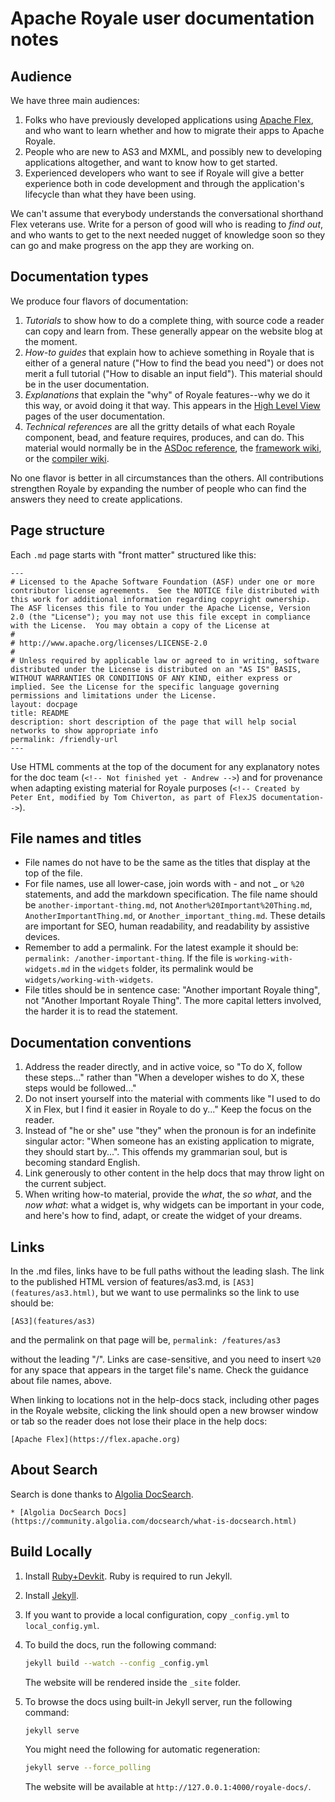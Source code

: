 <!-- Writing conventions proposed by Andrew Wetmore, January 23, 2018 -->
# Apache Royale user documentation notes

## Audience

We have three main audiences:

1. Folks who have previously developed applications using [Apache Flex](https://flex.apache.org), and who want to learn whether and how to migrate their apps to Apache Royale.
2. People who are new to AS3 and MXML, and possibly new to developing applications altogether, and want to know how to get started.
3. Experienced developers who want to see if Royale will give a better experience both in code development and through the application's lifecycle than what they have been using.

We can't assume that everybody understands the conversational shorthand Flex veterans use. Write for a person of good will who is reading to *find out*, and who wants to get to the next needed nugget of knowledge soon so they can go and make progress on the app they are working on.

## Documentation types

We produce four flavors of documentation:

1. *Tutorials* to show how to do a complete thing, with source code a reader can copy and learn from. These generally appear on the website blog at the moment.
2. *How-to guides* that explain how to achieve something in Royale that is either of a general nature ("How to find the bead you need") or does not merit a full tutorial ("How to disable an input field"). This material should be in the user documentation.
3. *Explanations* that explain the "why" of Royale features--why we do it this way, or avoid doing it that way. This appears in the [High Level View](welcome/high-level-view) pages of the user documentation.
4. *Technical references* are all the gritty details of what each Royale component, bead, and feature requires, produces, and can do. This material would normally be in the [ASDoc reference](https://royale.apache.org/asdoc/), the [framework wiki](https://github.com/apache/royale-asjs/wiki), or the [compiler wiki](https://github.com/apache/royale-compiler/wiki).

No one flavor is better in all circumstances than the others. All contributions strengthen Royale by expanding the number of people who can find the answers they need to create applications.

## Page structure

Each `.md` page starts with "front matter" structured like this:

```
---
# Licensed to the Apache Software Foundation (ASF) under one or more contributor license agreements.  See the NOTICE file distributed with this work for additional information regarding copyright ownership. The ASF licenses this file to You under the Apache License, Version 2.0 (the "License"); you may not use this file except in compliance with the License.  You may obtain a copy of the License at
# 
# http://www.apache.org/licenses/LICENSE-2.0
# 
# Unless required by applicable law or agreed to in writing, software distributed under the License is distributed on an "AS IS" BASIS, WITHOUT WARRANTIES OR CONDITIONS OF ANY KIND, either express or implied. See the License for the specific language governing permissions and limitations under the License.
layout: docpage
title: README
description: short description of the page that will help social networks to show appropriate info
permalink: /friendly-url
---

```

Use HTML comments at the top of the document for any explanatory notes for the doc team (```<!-- Not finished yet - Andrew -->```) and for provenance when adapting existing material for Royale purposes (```<!-- Created by Peter Ent, modified by Tom Chiverton, as part of FlexJS documentation-->```).

## File names and titles

* File names do not have to be the same as the titles that display at the top of the file.
* For file names, use all lower-case, join words with - and not _ or `%20` statements, and add the markdown specification. The file name should be `another-important-thing.md`, not `Another%20Important%20Thing.md`, `AnotherImportantThing.md`, or `Another_important_thing.md`. These details are important for SEO, human readability, and readability by assistive devices.
* Remember to add a permalink. For the latest example it should be: `permalink: /another-important-thing`. If the file is `working-with-widgets.md` in the `widgets` folder, its permalink would be `widgets/working-with-widgets`.
* File titles should be in sentence case: "Another important Royale thing", not "Another Important Royale Thing". The more capital letters involved, the harder it is to read the statement.

## Documentation conventions

1. Address the reader directly, and in active voice, so "To do X, follow these steps..." rather than "When a developer wishes to do X, these steps would be followed..."
2. Do not insert yourself into the material with comments like "I used to do X in Flex, but I find it easier in Royale to do y..." Keep the focus on the reader.
3. Instead of "he or she" use "they" when the pronoun is for an indefinite singular actor: "When someone has an existing application to migrate, they should start by...". This offends my grammarian soul, but is becoming standard English.
4. Link generously to other content in the help docs that may throw light on the current subject.
5. When writing how-to material, provide the *what*, the *so what*, and the *now what*: what a widget is, why widgets can be important in your code, and here's how to find, adapt, or create the widget of your dreams.

## Links

In the .md files, links have to be full paths without the leading slash. The link to the published HTML version of features/as3.md, is `[AS3](features/as3.html)`, but we want to use permalinks so the link to use should be:

`[AS3](features/as3)`

and the permalink on that page will be, `permalink: /features/as3`

without the leading "/". Links are case-sensitive, and you need to insert `%20` for any space that appears in the target file's name. Check the guidance about file names, above.

When linking to locations not in the help-docs stack, including other pages in the Royale website, clicking the link should open a new browser window or tab so the reader does not lose their place in the help docs:

`[Apache Flex](https://flex.apache.org)`

## About Search

Search is done thanks to [Algolia DocSearch](https://community.algolia.com/docsearch/).

    * [Algolia DocSearch Docs](https://community.algolia.com/docsearch/what-is-docsearch.html)

## Build Locally

1. Install [Ruby+Devkit](https://rubyinstaller.org/downloads/). Ruby is required to run Jekyll.
2. Install [Jekyll](https://jekyllrb.com/).
3. If you want to provide a local configuration, copy `_config.yml` to `local_config.yml`.
4. To build the docs, run the following command:

    ```sh
    jekyll build --watch --config _config.yml
    ```
    
    The website will be rendered inside the `_site` folder.
5. To browse the docs using built-in Jekyll server, run the following command:
   
   ```sh
   jekyll serve
   ```
   You might need the following for automatic regeneration:

   ```sh
   jekyll serve --force_polling
   ```

   The website will be available at `http://127.0.0.1:4000/royale-docs/`.
